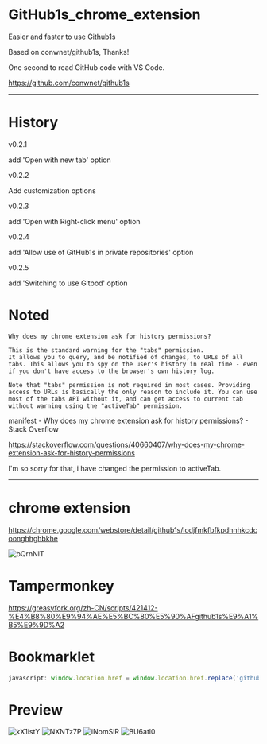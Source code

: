 # GitHub1s_chrome_extension

Easier and faster to use Github1s

Based on conwnet/github1s, Thanks!

One second to read GitHub code with VS Code. 

https://github.com/conwnet/github1s 

----------

# History

v0.2.1

add  'Open with new tab' option

v0.2.2

Add customization options

v0.2.3

add 'Open with Right-click menu' option

v0.2.4

add 'Allow use of GitHub1s in private repositories' option

v0.2.5

add 'Switching to use Gitpod' option


# Noted

```
Why does my chrome extension ask for history permissions?

This is the standard warning for the "tabs" permission.
It allows you to query, and be notified of changes, to URLs of all tabs. This allows you to spy on the user's history in real time - even if you don't have access to the browser's own history log.

Note that "tabs" permission is not required in most cases. Providing access to URLs is basically the only reason to include it. You can use most of the tabs API without it, and can get access to current tab without warning using the "activeTab" permission.
```

manifest - Why does my chrome extension ask for history permissions? - Stack Overflow 

https://stackoverflow.com/questions/40660407/why-does-my-chrome-extension-ask-for-history-permissions 

I'm so sorry for that, i have changed the permission to activeTab.

----------


# chrome extension
https://chrome.google.com/webstore/detail/github1s/lodjfmkfbfkpdhnhkcdcoonghhghbkhe

![bQrnNlT](https://raw.githubusercontent.com/fhefh2015/GitHub1s_chrome_extension/main/2021-02-11%2012.11.26.gif)


# Tampermonkey
https://greasyfork.org/zh-CN/scripts/421412-%E4%B8%80%E9%94%AE%E5%BC%80%E5%90%AFgithub1s%E9%A1%B5%E9%9D%A2

# Bookmarklet 
```javascript
javascript: window.location.href = window.location.href.replace('github.com', 'github1s.com')
```


# Preview
![kX1istY](https://i.imgur.com/kX1istY.png)
![NXNTz7P](https://i.imgur.com/NXNTz7P.png)
![iNomSiR](https://i.imgur.com/iNomSiR.png)
![BU6atl0](https://i.imgur.com/BU6atl0.png)
